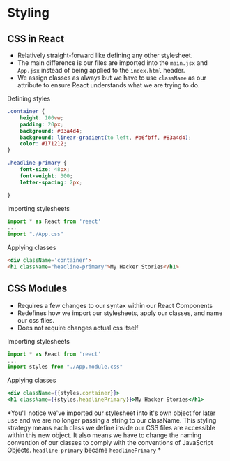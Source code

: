 # Styling

## CSS in React
- Relatively straight-forward like defining any other stylesheet. 
- The main difference is our files are imported into the `main.jsx` and `App.jsx` instead of being applied to the `index.html` header.
- We assign classes as always but we have to use `className` as our attribute to ensure React understands what we are trying to do.  

Defining styles
```css
.container {
    height: 100vw;
    padding: 20px;
    background: #83a4d4;
    background: linear-gradient(to left, #b6fbff, #83a4d4);
    color: #171212;
}

.headline-primary {
    font-size: 48px;
    font-weight: 300;
    letter-spacing: 2px;

}

```
Importing stylesheets
```jsx
import * as React from 'react'
...
import "./App.css"
```

Applying classes
```html
<div className='container'>
<h1 className="headline-primary">My Hacker Stories</h1>
```

## CSS Modules
- Requires a few changes to our syntax within our React Components
- Redefines how we import our stylesheets, apply our classes, and name our css files. 
- Does not require changes actual css itself

Importing stylesheets
```jsx
import * as React from 'react'
...
import styles from "./App.module.css"
```

Applying classes
```jsx
<div className={{styles.container}}>
<h1 className={{styles.headlinePrimary}}>My Hacker Stories</h1>
```

*You'll notice we've imported our stylesheet into it's own object for later use and we are no longer passing a string to our className. This styling strategy means each class we define inside our CSS files are accessible within this new object. It also means we have to change the naming convention of our classes to comply with the conventions of JavaScript Objects. `headline-primary` became `headlinePrimary` *

